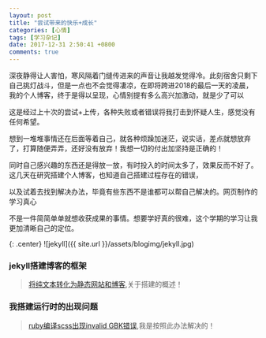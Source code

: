 ```yaml
---
layout: post
title: "尝试带来的快乐+成长"
categories: [心情]
tags: [学习杂记]
date: 2017-12-31 2:50:41 +0800
comments: true
---
```

深夜静得让人害怕，寒风隔着门缝传进来的声音让我越发觉得冷。此刻宿舍只剩下自己挑灯战斗，但是一点也不会觉得凄凉，在即将跨进2018的最后一天的凌晨，我的个人博客，终于是得以呈现，心情别提有多么高兴加激动，就是少了可以

这是经过上十次的尝试+上传，各种失败或者错误将我打击到怀疑人生，感觉没有任何希望。
<!--more-->
想到一堆堆事情还在后面等着自己，就各种烦躁加迷茫，说实话，差点就想放弃了，打算随便弄弄，还好没有放弃！我想一切的付出加坚持是正确的！

同时自己感兴趣的东西还是得放一放，有时投入的时间太多了，效果反而不好了。这几天在研究搭建个人博客，也知道自己搭建过程存在的错误，

以及试着去找到解决办法，毕竟有些东西不是谁都可以帮自己解决的。网页制作的学习真心

不是一件简简单单就想收获成果的事情。想要学好真的很难，这个学期的学习让我更加清晰自己的定位。

{: .center}
![jekyll]({{ site.url }}/assets/blogimg/jekyll.jpg)

### jekyll搭建博客的框架
> [将纯文本转化为静态网站和博客](https://www.jekyll.com.cn/),关于搭建的概述！

### 我搭建运行时的出现问题
> [ruby编译scss出现invalid GBK错误](https://segmentfault.com/a/1190000002932352),我是按照此办法解决的！

>
